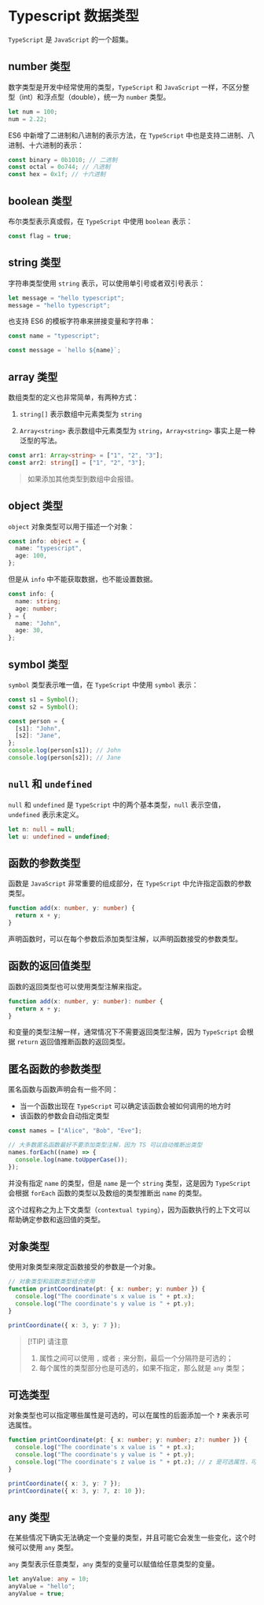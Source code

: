 # Typescript 数据类型

`TypeScript` 是 `JavaScript` 的一个超集。

## number 类型

数字类型是开发中经常使用的类型，`TypeScript` 和 `JavaScript` 一样，不区分整型（int）和浮点型（double），统一为
`number` 类型。

```typescript
let num = 100;
num = 2.22;
```

ES6 中新增了二进制和八进制的表示方法，在 `TypeScript` 中也是支持二进制、八进制、十六进制的表示：

```typescript
const binary = 0b1010; // 二进制
const octal = 0o744; // 八进制
const hex = 0x1f; // 十六进制
```

## boolean 类型

布尔类型表示真或假，在 `TypeScript` 中使用 `boolean` 表示：

```typescript
const flag = true;
```

## string 类型

字符串类型使用 `string` 表示，可以使用单引号或者双引号表示：

```typescript
let message = "hello typescript";
message = "hello typescript";
```

也支持 ES6 的模板字符串来拼接变量和字符串：

```typescript
const name = "typescript";

const message = `hello ${name}`;
```

## array 类型

数组类型的定义也非常简单，有两种方式：

1. `string[]` 表示数组中元素类型为 `string`

2. `Array<string>` 表示数组中元素类型为 `string`，`Array<string>` 事实上是一种泛型的写法。

```typescript
const arr1: Array<string> = ["1", "2", "3"];
const arr2: string[] = ["1", "2", "3"];
```

> 如果添加其他类型到数组中会报错。

## object 类型

`object` 对象类型可以用于描述一个对象：

```typescript
const info: object = {
  name: "typescript",
  age: 100,
};
```

但是从 `info` 中不能获取数据，也不能设置数据。

```typescript
const info: {
  name: string;
  age: number;
} = {
  name: "John",
  age: 30,
};
```

## symbol 类型

`symbol` 类型表示唯一值，在 `TypeScript` 中使用 `symbol` 表示：

```typescript
const s1 = Symbol();
const s2 = Symbol();

const person = {
  [s1]: "John",
  [s2]: "Jane",
};
console.log(person[s1]); // John
console.log(person[s2]); // Jane
```

## `null` 和 `undefined`

`null` 和 `undefined` 是 `TypeScript` 中的两个基本类型，`null` 表示空值，`undefined` 表示未定义。

```typescript
let n: null = null;
let u: undefined = undefined;
```

## 函数的参数类型

函数是 `JavaScript` 非常重要的组成部分，在 `TypeScript` 中允许指定函数的参数类型。

```typescript
function add(x: number, y: number) {
  return x + y;
}
```

声明函数时，可以在每个参数后添加类型注解，以声明函数接受的参数类型。

## 函数的返回值类型

函数的返回类型也可以使用类型注解来指定。

```typescript
function add(x: number, y: number): number {
  return x + y;
}
```

和变量的类型注解一样，通常情况下不需要返回类型注解，因为 `TypeScript` 会根据 `return` 返回值推断函数的返回类型。

## 匿名函数的参数类型

匿名函数与函数声明会有一些不同：

- 当一个函数出现在 `TypeScript` 可以确定该函数会被如何调用的地方时
- 该函数的参数会自动指定类型

```typescript
const names = ["Alice", "Bob", "Eve"];

// 大多数匿名函数最好不要添加类型注解，因为 TS 可以自动推断出类型
names.forEach((name) => {
  console.log(name.toUpperCase());
});
```

并没有指定 `name` 的类型，但是 `name` 是一个 `string` 类型，这是因为 `TypeScript` 会根据 `forEach` 函数的类型以及数组的类型推断出 `name` 的类型。

这个过程称之为上下文类型（`contextual typing`），因为函数执行的上下文可以帮助确定参数和返回值的类型。

## 对象类型

使用对象类型来限定函数接受的参数是一个对象。

```typescript
// 对象类型和函数类型结合使用
function printCoordinate(pt: { x: number; y: number }) {
  console.log("The coordinate's x value is " + pt.x);
  console.log("The coordinate's y value is " + pt.y);
}

printCoordinate({ x: 3, y: 7 });
```

> [!TIP] 请注意
>
> 1. 属性之间可以使用 `,` 或者 `;` 来分割，最后一个分隔符是可选的；
> 2. 每个属性的类型部分也是可选的，如果不指定，那么就是 `any` 类型；

## 可选类型

对象类型也可以指定哪些属性是可选的，可以在属性的后面添加一个 **`?`** 来表示可选属性。

```typescript
function printCoordinate(pt: { x: number; y: number; z?: number }) {
  console.log("The coordinate's x value is " + pt.x);
  console.log("The coordinate's y value is " + pt.y);
  console.log("The coordinate's z value is " + pt.z); // z 是可选属性，可能为 nul
}

printCoordinate({ x: 3, y: 7 });
printCoordinate({ x: 3, y: 7, z: 10 });
```

## any 类型

在某些情况下确实无法确定一个变量的类型，并且可能它会发生一些变化，这个时候可以使用 `any` 类型。

`any` 类型表示任意类型，`any` 类型的变量可以赋值给任意类型的变量。

```typescript
let anyValue: any = 10;
anyValue = "hello";
anyValue = true;
```
